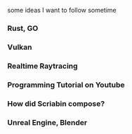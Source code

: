 some ideas I want to follow sometime


### Rust, GO

### Vulkan

### Realtime Raytracing

### Programming Tutorial on Youtube

### How did Scriabin compose?

### Unreal Engine, Blender
